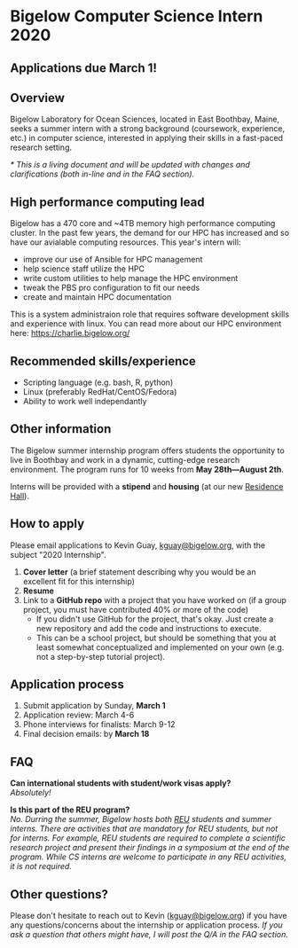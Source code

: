 # Bigelow Computer Science Intern 2020

## Applications due March 1!

## Overview
Bigelow Laboratory for Ocean Sciences, located in East Boothbay, Maine, seeks a summer intern with a strong background (coursework, experience, etc.) in computer science, interested in applying their skills in a fast-paced research setting.

*\* This is a living document and will be updated with changes and clarifications (both in-line and in the FAQ section).*

## High performance computing lead
Bigelow has a 470 core and ~4TB memory high performance computing cluster. In the past few years, the demand for our HPC has increased and so have our avialable computing resources. This year's intern will:
- improve our use of Ansible for HPC management
- help science staff utilize the HPC
- write custom utilities to help manage the HPC environment
- tweak the PBS pro configuration to fit our needs
- create and maintain HPC documentation

This is a system administraion role that requires software development skills and experience with linux. You can read more about our HPC environment here: https://charlie.bigelow.org/

## Recommended skills/experience
- Scripting language (e.g. bash, R, python)
- Linux (preferably RedHat/CentOS/Fedora)
- Ability to work well independantly

## Other information
The Bigelow summer internship program offers students the opportunity to live in Boothbay and work in a dynamic, cutting-edge research environment. The program runs for 10 weeks from **May 28th—August 2th**.

Interns will be provided with a **stipend** and **housing** (at our new [Residence Hall](https://www.bigelow.org/about/residence-hall.html)).

## How to apply

Please email applications to Kevin Guay, kguay@bigelow.org, with the subject "2020 Internship".

1. **Cover letter** (a brief statement describing why you would be an excellent fit for this internship)
2. **Resume**
3. Link to a **GitHub repo** with a project that you have worked on (if a group project, you must have contributed 40% or more of the code)
	- If you didn't use GitHub for the project, that's okay. Just create a new repository and add the code and instructions to execute.
    - This can be a school project, but should be something that you at least somewhat conceptualized and implemented on your own (e.g. not a step-by-step tutorial project).

## Application process

1. Submit application by Sunday, **March 1**
2. Application review: March 4-6
3. Phone interviews for finalists: March 9-12
4. Final decision emails: by **March 18**

## FAQ
**Can international students with student/work visas apply?**  
*Absolutely!*

**Is this part of the REU program?**  
*No. Durring the summer, Bigelow hosts both [REU](https://www.bigelow.org/education/reu/) students and summer interns. There are activities that are mandatory for REU students, but not for interns. For example, REU students are required to complete a scientific research project and present their findings in a symposium at the end of the program. While CS interns are welcome to participate in any REU activities, it is not required.*

## Other questions?
Please don't hesitate to reach out to Kevin (kguay@bigelow.org) if you have any questions/concerns about the internship or application process. *If you ask a question that others might have, I will post the Q/A in the FAQ section.*
